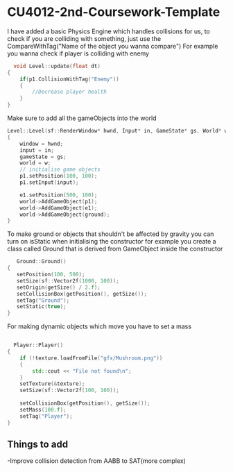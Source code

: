 # CU4012-2nd-Coursework-Template

 I have added a basic Physics Engine which handles collisions for us, to check if you are colliding with something, just use the CompareWithTag("Name of the object you wanna compare")
 For example you wanna check if player is colliding with enemy 
 
```c++
  void Level::update(float dt)
{
	if(p1.CollisionWithTag("Enemy"))
	{ 
		//Decrease player health 
	}
}
```
Make sure to add all the gameObjects into the world 
```c++
Level::Level(sf::RenderWindow* hwnd, Input* in, GameState* gs, World* w)
{
	window = hwnd;
	input = in;
	gameState = gs;
	world = w;
	// initialise game objects
	p1.setPosition(100, 100);
	p1.setInput(input);

	e1.setPosition(500, 100);
	world->AddGameObject(p1);
	world->AddGameObject(e1);
	world->AddGameObject(ground);
}
```
 To make ground or objects that shouldn't be affected by gravity you can turn on isStatic when initialising the constructor 
 for example you create a class called Ground that is derived from GameObject 
 inside the constructor 
 
 ```c++
    Ground::Ground()
{
	setPosition(100, 500);
	setSize(sf::Vector2f(1000, 100));
	setOrigin(getSize() / 2.f);
	setCollisionBox(getPosition(), getSize());
	setTag("Ground");
	setStatic(true);
} 
```

For making dynamic objects which move you have to set a mass 

```c++

  Player::Player()
{
	if (!texture.loadFromFile("gfx/Mushroom.png"))
	{
		std::cout << "File not found\n";
	}
	setTexture(&texture);
	setSize(sf::Vector2f(100, 100));
	
	setCollisionBox(getPosition(), getSize());
	setMass(100.f);
	setTag("Player");
}
```
## Things to add 
 -Improve collision detection from AABB to SAT(more complex)
 


